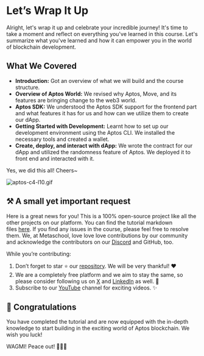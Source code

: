 # Let’s Wrap It Up

Alright, let's wrap it up and celebrate your incredible journey! It's time to take a moment and reflect on everything you've learned in this course. Let's summarize what you've learned and how it can empower you in the world of blockchain development.

## What We Covered

- **Introduction:** Got an overview of what we will build and the course structure.
- **Overview of Aptos World:** We revised why Aptos, Move, and its features are bringing change to the web3 world.
- **Aptos SDK:** We understood the Aptos SDK support for the frontend part and what features it has for us and how can we utilize them to create our dApp.
- **Getting Started with Development:** Learnt how to set up our development environment using the Aptos CLI. We installed the necessary tools and created a wallet.
- **Create, deploy, and interact with dApp:** We wrote the contract for our dApp and utilized the randomness feature of Aptos. We deployed it to front end and interacted with it.

Yes, we did this all! Cheers~

![aptos-c4-l10.gif](https://github.com/0xmetaschool/Learning-Projects/blob/main/assests_for_all/Documents%20Management%20DApp%20on%20Aptos-C5/4.%20Wrap%20Up/1.%20Let%E2%80%99s%20Wrap%20It%20Up/aptos-c4-l10.gif?raw=true)

## ⚒️ A small yet important request

Here is a great news for you! This is a 100% open-source project like all the other projects on our platform. You can find the tutorial markdown files [here](https://github.com/0xmetaschool/Learning-Projects). If you find any issues in the course, please feel free to resolve them. We, at Metaschool, love love love contributions by our community and acknowledge the contributors on our [Discord](https://discord.com/invite/vbVMUwXWgc) and GitHub, too.

While you’re contributing:

1. Don’t forget to star ⭐️ our [repository](https://github.com/0xmetaschool/Learning-Projects). We will be very thankful! ❤️
2. We are a completely free platform and we aim to stay the same, so please consider following us on [X](https://bit.ly/stacks-course) and [LinkedIn](https://bit.ly/stacks-course-linkedin) as well. 🫶
3. Subscribe to our [YouTube](https://www.youtube.com/@0xmetaschool) channel for exciting videos. ✨

## 🎊 Congratulations

You have completed the tutorial and are now equipped with the in-depth knowledge to start building in the exciting world of Aptos blockchain. We wish you luck!

WAGMI! Peace out! ✌🏻🔮
